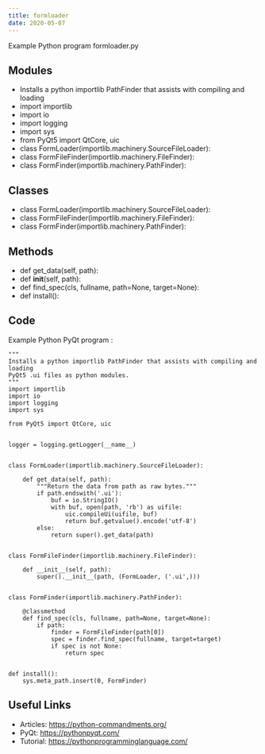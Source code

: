 ```yaml
---
title: formloader
date: 2020-05-07
---
```

Example Python program formloader.py

## Modules

* Installs a python importlib PathFinder that assists with compiling and loading
* import importlib
* import io
* import logging
* import sys
* from PyQt5 import QtCore, uic
* class FormLoader(importlib.machinery.SourceFileLoader):
* class FormFileFinder(importlib.machinery.FileFinder):
* class FormFinder(importlib.machinery.PathFinder):

## Classes

* class FormLoader(importlib.machinery.SourceFileLoader):
* class FormFileFinder(importlib.machinery.FileFinder):
* class FormFinder(importlib.machinery.PathFinder):

## Methods

* def get_data(self, path):
* def __init__(self, path):
* def find_spec(cls, fullname, path=None, target=None):
* def install():

## Code

Example Python PyQt program :

    """
    Installs a python importlib PathFinder that assists with compiling and loading
    PyQt5 .ui files as python modules.
    """
    import importlib
    import io
    import logging
    import sys
    
    from PyQt5 import QtCore, uic
    
    
    logger = logging.getLogger(__name__)
    
    
    class FormLoader(importlib.machinery.SourceFileLoader):
    
        def get_data(self, path):
            """Return the data from path as raw bytes."""
            if path.endswith('.ui'):
                buf = io.StringIO()
                with buf, open(path, 'rb') as uifile:
                    uic.compileUi(uifile, buf)
                    return buf.getvalue().encode('utf-8')
            else:
                return super().get_data(path)
    
    
    class FormFileFinder(importlib.machinery.FileFinder):
    
        def __init__(self, path):
            super().__init__(path, (FormLoader, ('.ui',)))
    
    
    class FormFinder(importlib.machinery.PathFinder):
    
        @classmethod
        def find_spec(cls, fullname, path=None, target=None):
            if path:
                finder = FormFileFinder(path[0])
                spec = finder.find_spec(fullname, target=target)
                if spec is not None:
                    return spec
    
    
    def install():
        sys.meta_path.insert(0, FormFinder)
    

## Useful Links

- Articles: https://python-commandments.org/
- PyQt: https://pythonpyqt.com/
- Tutorial: https://pythonprogramminglanguage.com/
